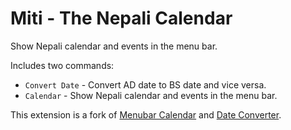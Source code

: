 # Miti - The Nepali Calendar

Show Nepali calendar and events in the menu bar.

Includes two commands:

- `Convert Date` - Convert AD date to BS date and vice versa.
- `Calendar` - Show Nepali calendar and events in the menu bar.

This extension is a fork of [Menubar Calendar](https://www.raycast.com/koinzhang/menubar-calendar) and [Date Converter](https://www.raycast.com/asportnoy/date-converter).
